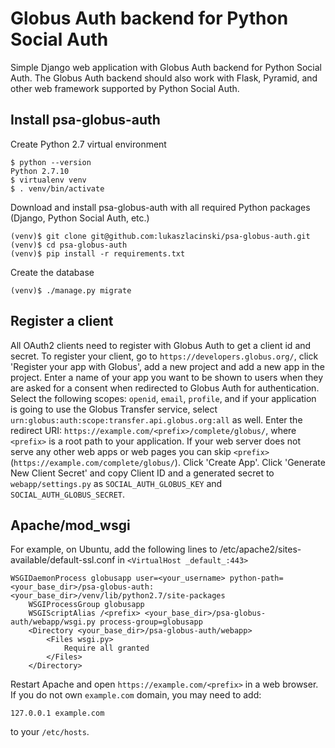 # Globus Auth backend for Python Social Auth

Simple Django web application with Globus Auth backend for Python Social Auth. The Globus Auth backend should also work with Flask, Pyramid, and other web framework supported by Python Social Auth.

## Install psa-globus-auth

Create Python 2.7 virtual environment
```
$ python --version
Python 2.7.10
$ virtualenv venv
$ . venv/bin/activate
```
Download and install psa-globus-auth with all required Python packages (Django, Python Social Auth, etc.)
```
(venv)$ git clone git@github.com:lukaszlacinski/psa-globus-auth.git
(venv)$ cd psa-globus-auth
(venv)$ pip install -r requirements.txt
```
Create the database
```
(venv)$ ./manage.py migrate
```
## Register a client

All OAuth2 clients need to register with Globus Auth to get a client id and secret. To register your client, go to `https://developers.globus.org/`, click 'Register your app with Globus', add a new project and add a new app in the project. Enter a name of your app you want to be shown to users when they are asked for a consent when redirected to Globus Auth for authentication. Select the following scopes: `openid`, `email`, `profile`, and if your application is going to use the Globus Transfer service, select `urn:globus:auth:scope:transfer.api.globus.org:all` as well. Enter the redirect URI: `https://example.com/<prefix>/complete/globus/`, where `<prefix>` is a root path to your application. If your web server does not serve any other web apps or web pages you can skip `<prefix>` (`https://example.com/complete/globus/`). Click 'Create App'. Click 'Generate New Client Secret' and copy Client ID and a generated secret to `webapp/settings.py` as `SOCIAL_AUTH_GLOBUS_KEY` and `SOCIAL_AUTH_GLOBUS_SECRET`.

## Apache/mod_wsgi

For example, on Ubuntu, add the following lines to /etc/apache2/sites-available/default-ssl.conf in `<VirtualHost _default_:443>`
```
WSGIDaemonProcess globusapp user=<your_username> python-path=<your_base_dir>/psa-globus-auth:<your_base_dir>/venv/lib/python2.7/site-packages
    WSGIProcessGroup globusapp
    WSGIScriptAlias /<prefix> <your_base_dir>/psa-globus-auth/webapp/wsgi.py process-group=globusapp
    <Directory <your_base_dir>/psa-globus-auth/webapp>
        <Files wsgi.py>
            Require all granted
        </Files>
    </Directory>
```
Restart Apache and open `https://example.com/<prefix>` in a web browser. If you do not own `example.com` domain, you may need to add:
```
127.0.0.1 example.com
```
to your `/etc/hosts`.

